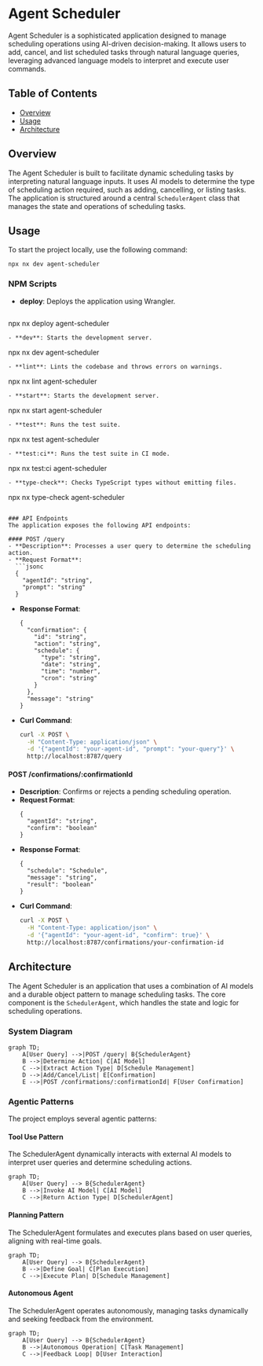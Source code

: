 # Agent Scheduler

Agent Scheduler is a sophisticated application designed to manage scheduling operations using AI-driven decision-making. It allows users to add, cancel, and list scheduled tasks through natural language queries, leveraging advanced language models to interpret and execute user commands.

## Table of Contents
- [Overview](#overview)
- [Usage](#usage)
- [Architecture](#architecture)

## Overview
The Agent Scheduler is built to facilitate dynamic scheduling tasks by interpreting natural language inputs. It uses AI models to determine the type of scheduling action required, such as adding, cancelling, or listing tasks. The application is structured around a central `SchedulerAgent` class that manages the state and operations of scheduling tasks.

## Usage
To start the project locally, use the following command:
```
npx nx dev agent-scheduler
```

### NPM Scripts
- **deploy**: Deploys the application using Wrangler.
  ```
npx nx deploy agent-scheduler
```
- **dev**: Starts the development server.
  ```
npx nx dev agent-scheduler
```
- **lint**: Lints the codebase and throws errors on warnings.
  ```
npx nx lint agent-scheduler
```
- **start**: Starts the development server.
  ```
npx nx start agent-scheduler
```
- **test**: Runs the test suite.
  ```
npx nx test agent-scheduler
```
- **test:ci**: Runs the test suite in CI mode.
  ```
npx nx test:ci agent-scheduler
```
- **type-check**: Checks TypeScript types without emitting files.
  ```
npx nx type-check agent-scheduler
```

### API Endpoints
The application exposes the following API endpoints:

#### POST /query
- **Description**: Processes a user query to determine the scheduling action.
- **Request Format**:
  ```jsonc
  {
    "agentId": "string",
    "prompt": "string"
  }
  ```
- **Response Format**:
  ```jsonc
  {
    "confirmation": {
      "id": "string",
      "action": "string",
      "schedule": {
        "type": "string",
        "date": "string",
        "time": "number",
        "cron": "string"
      }
    },
    "message": "string"
  }
  ```
- **Curl Command**:
  ```bash
  curl -X POST \
    -H "Content-Type: application/json" \
    -d '{"agentId": "your-agent-id", "prompt": "your-query"}' \
    http://localhost:8787/query
  ```

#### POST /confirmations/:confirmationId
- **Description**: Confirms or rejects a pending scheduling operation.
- **Request Format**:
  ```jsonc
  {
    "agentId": "string",
    "confirm": "boolean"
  }
  ```
- **Response Format**:
  ```jsonc
  {
    "schedule": "Schedule",
    "message": "string",
    "result": "boolean"
  }
  ```
- **Curl Command**:
  ```bash
  curl -X POST \
    -H "Content-Type: application/json" \
    -d '{"agentId": "your-agent-id", "confirm": true}' \
    http://localhost:8787/confirmations/your-confirmation-id
  ```

## Architecture
The Agent Scheduler is an application that uses a combination of AI models and a durable object pattern to manage scheduling tasks. The core component is the `SchedulerAgent`, which handles the state and logic for scheduling operations.

### System Diagram
```mermaid
graph TD;
    A[User Query] -->|POST /query| B{SchedulerAgent}
    B -->|Determine Action| C[AI Model]
    C -->|Extract Action Type| D[Schedule Management]
    D -->|Add/Cancel/List| E[Confirmation]
    E -->|POST /confirmations/:confirmationId| F[User Confirmation]
```

### Agentic Patterns
The project employs several agentic patterns:

#### Tool Use Pattern
The SchedulerAgent dynamically interacts with external AI models to interpret user queries and determine scheduling actions.

```mermaid
graph TD;
    A[User Query] --> B{SchedulerAgent}
    B -->|Invoke AI Model| C[AI Model]
    C -->|Return Action Type| D[SchedulerAgent]
```

#### Planning Pattern
The SchedulerAgent formulates and executes plans based on user queries, aligning with real-time goals.

```mermaid
graph TD;
    A[User Query] --> B{SchedulerAgent}
    B -->|Define Goal| C[Plan Execution]
    C -->|Execute Plan| D[Schedule Management]
```

#### Autonomous Agent
The SchedulerAgent operates autonomously, managing tasks dynamically and seeking feedback from the environment.

```mermaid
graph TD;
    A[User Query] --> B{SchedulerAgent}
    B -->|Autonomous Operation| C[Task Management]
    C -->|Feedback Loop| D[User Interaction]
```

<!-- Last updated: 7464b99c788378d693a45c25b97b3bbd024699c6 -->